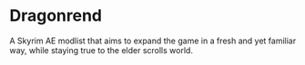 # Dragonrend
A Skyrim AE modlist that aims to expand the game in a fresh and yet familiar way, while staying true to the elder scrolls world.
